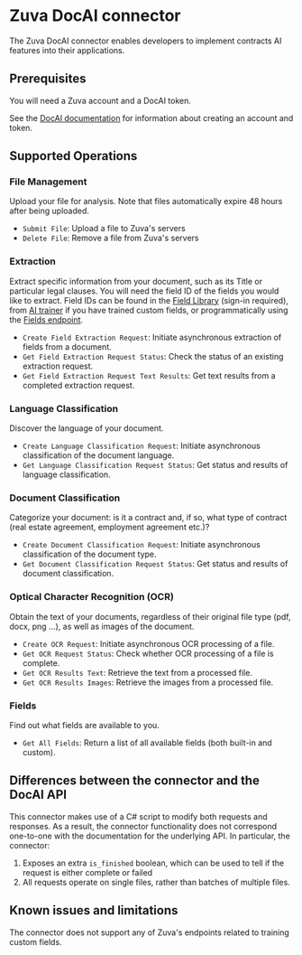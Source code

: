 # Zuva DocAI connector

The Zuva DocAI connector enables developers to implement contracts AI features into their applications.

## Prerequisites

You will need a Zuva account and a DocAI token.

See the [DocAI documentation](https://zuva.ai/documentation/) for information about creating an account and token.

## Supported Operations

### File Management

Upload your file for analysis. Note that files automatically expire 48 hours after being uploaded.

- `Submit File`: Upload a file to Zuva's servers
- `Delete File`: Remove a file from Zuva's servers

### Extraction

Extract specific information from your document, such as its Title or particular legal clauses. You will
need the field ID of the fields you would like to extract. Field IDs can be found in the [Field Library](https://docai.zuva.ai/field-library)
(sign-in required), from [AI trainer](https://zuva.ai/ai-trainer/) if you have trained custom fields, or
programmatically using the [Fields endpoint](#fields).

- `Create Field Extraction Request`: Initiate asynchronous extraction of fields from a document.
- `Get Field Extraction Request Status`: Check the status of an existing extraction request.
- `Get Field Extraction Request Text Results`: Get text results from a completed extraction request.

### Language Classification

Discover the language of your document.

- `Create Language Classification Request`: Initiate asynchronous classification of the document language.
- `Get Language Classification Request Status`: Get status and results of language classification.

### Document Classification

Categorize your document: is it a contract and, if so, what type of contract (real estate agreement, employment agreement etc.)?

- `Create Document Classification Request`: Initiate asynchronous classification of the document type.
- `Get Document Classification Request Status`: Get status and results of document classification.

### Optical Character Recognition (OCR)

Obtain the text of your documents, regardless of their original file type (pdf, docx, png ...), as well
as images of the document.

- `Create OCR Request`: Initiate asynchronous OCR processing of a file.
- `Get OCR Request Status`: Check whether OCR processing of a file is complete.
- `Get OCR Results Text`: Retrieve the text from a processed file.
- `Get OCR Results Images`: Retrieve the images from a processed file.

### Fields

Find out what fields are available to you.

- `Get All Fields`: Return a list of all available fields (both built-in and custom).

## Differences between the connector and the DocAI API

This connector makes use of a C# script to modify both requests and responses. As a result, the
connector functionality does not correspond one-to-one with the documentation for
the underlying API. In particular, the connector:
1. Exposes an extra `is_finished` boolean, which can be used to tell if the request is either complete or failed
2. All requests operate on single files, rather than batches of multiple files.

## Known issues and limitations

The connector does not support any of Zuva's endpoints related to training custom fields.